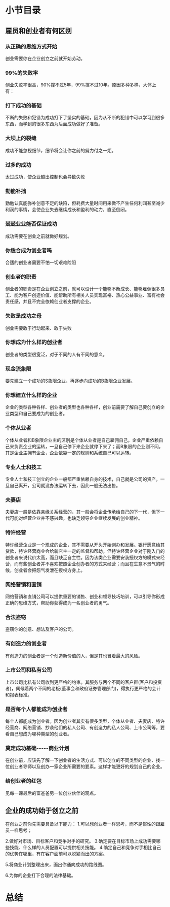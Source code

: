 # 小节目录
## 雇员和创业者有何区别
### 从正确的思维方式开始
  创业需要你在企业创立之前就开始劳动。

### 99%的失败率
  创业失败率很高，90%撑不过5年，99%撑不过10年。原因多种多样，大体上有：

### 打下成功的基础
  不断的失败和犯错为成功打下了坚实的基础，因为从不断的犯错中可以学习到很多东西，而学到的很多东西为后面成功做好了准备。

### 大坝上的裂缝
  成功不能忽视细节，细节将会让你之前的努力付之一炬。

### 过多的成功
  太过成功，使企业超出控制也会导致失败

### 勤能补拙
  勤勉认真能弥补创意不足的缺陷，但耗费大量时间用来做不产生任何利润甚至减少利润的事情，会使企业失去继续成长和盈利的动力，直至倒闭。

### 兢兢业业能否保证成功
  成功需要在创业之前就做好规划。

### 你适合成为创业者吗
  合适的创业者需要不怕一切艰难险阻

### 创业者的职责
  创业者的职责是在企业创立之前，就可以设计一个能够不断成长、能够雇佣很多员工、能为客户创造价值、能帮助所有相关人员实现富裕、热心公益事业、富有社会责任感，并且不完全依赖创业者支撑的企业。

### 失败是成功之母
  创业需要敢于行动起来、敢于失败

### 你想成为什么样的创业者
  创业者的类型很宽泛，对于不同的人有不同的意义。

### 现金流象限
  要先建立一个成功的S象限企业，再逐步向成功的B象限企业发展。

### 你想建立什么样的企业
  企业的类型各种各样、创业者的类型也各种各样，创业前需要了解自己要创立的企业类型和自己要成为的创业者。

### 个体从业者
  个体从业者和B象限企业主的区别是个体从业者是自己雇佣自己，企业严重依赖自己来负责企业的运转，一旦自己停下来企业就停下来了；而B象限的企业则不同，其是企业主拥有企业，企业依靠一定的规则和系统自己可以运转。

### 专业人士和技工
  专业人士和技工创立的企业一般都严重依赖自身的技术，自己就是公司的资产，一旦自己离开，公司就没办法运转下去，因此一般无法出售。

### 夫妻店
  夫妻店一般是依靠亲缘关系经营的，其一般会将企业传承给自己的下一代，但下一代可能对经营企业并不感兴趣，也缺乏领导企业继续发展的创业精神。

### 特许经营
  特许经营企业是一个现成的企业，其不需要从开头开始创办和发展。银行愿意给其贷款，特许经营商业会给新店主一定的监督和帮助。但特许经营企业对于刚入门的创业者来说代价太高，而且缺乏自主性。因为该类企业需要安装授权方的模式来经营，而有些创业者并不喜欢按照企业创办者的方式来经营；而且在生意不景气的时候，创业者会把怨气发泄在授权方身上。

### 网络营销和直销
  网络营销和直销公司可以提供重要的销售、创业和领导技巧培训，可以引导你形成正确的思维方式，帮助你获得成为一名创业者的勇气。

### 合法盗窃
  盗窃你的创意、想法及客户的公司。

### 有创造力的创业者
  有创造力的创业者是一个创造新价值的人，但是其也冒着最大的风险。

### 上市公司和私有公司
  上市公司比私有公司收到更严格的约束。其服务与两个不同的客户群(客户和投资者)，伺候着两个不同的老板(董事会和政府证券管理部门)，得执行更严格的会计和报表标准。

### 是否每个人都能成为创业者
  每个人都能成为创业者。因为创业者其实有很多类型，个体从业者、夫妻店、特许经营商、网络营销、抄袭他们的私人公司、有创造力的私人公司、上市公司等，要看自己想成为哪种类型的创业者。

### 奠定成功基础-----商业计划
  在创业前，应该先了解一下创业者的生活方式、可以创立的不同类型的企业、找一位创业者导师以及创办一家企业所需要的要素。这样才能更好的规划自己的企业。

### 给创业者的红包
  见每一课最后的富爸爸另一位创业伙伴的观点。
## 企业的成功始于创立之前
  在创业之前你先需要具备以下能力：
  1.可以想创业者一样思考，而不是惯性的跟雇员一样思考；

  2.做好对市场、目标客户和竞争对手的研究。
  3.确定要在目标市场上成功需要哪些技能、什么样的人员配置可以提供相关技能。
  4.确定自己和竞争对手相比自己的优势在哪里，有在客户面前可以脱颖而出的方案。

  5.将商业计划整理出来，画出你通向成功的路线图。
  
  6.为你的企业打下合理的法律基础。

# 总结
